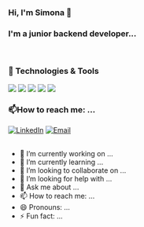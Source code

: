 ### Hi, I'm Simona 👋

<!--
**SimonaVoinea/SimonaVoinea** is a ✨ _special_ ✨ repository because its `README.md` (this file) appears on your GitHub profile.

Here are some ideas to get you started:
-->
<h3>I'm a junior backend developer...</h3> 
<br>
<h3> 🔧 Technologies & Tools </h3>
<img src="https://img.shields.io/badge/PHP-777BB4?style=for-the-badge&logo=php&logoColor=white">
<img src="https://img.shields.io/badge/MySQL-00000F?style=for-the-badge&logo=mysql&logoColor=white">
<img src="https://img.shields.io/badge/HTML-239120?style=for-the-badge&logo=html5&logoColor=white">
<img src="https://img.shields.io/badge/CSS-239120?&style=for-the-badge&logo=css3&logoColor=white">
<img src="https://img.shields.io/badge/Bootstrap-563D7C?style=for-the-badge&logo=bootstrap&logoColor=white">

<br>
<h3>📫How to reach me: ...</h3>
<a href="https://www.linkedin.com/in/simona-voinea/"><img alt="LinkedIn" src="https://img.shields.io/badge/LinkedIn-0077B5?style=for-the-badge&logo=linkedin&logoColor=white"></a>
<a href="mailto:voinea.simona96@gmail.com"><img alt="Email" src="https://img.shields.io/badge/Gmail-D14836?style=for-the-badge&logo=gmail&logoColor=white"></a>
<br><br>

- 🔭 I’m currently working on ...
- 🌱 I’m currently learning ...
- 👯 I’m looking to collaborate on ...
- 🤔 I’m looking for help with ...
- 💬 Ask me about ...
- 📫 How to reach me: ...
- 😄 Pronouns: ...
- ⚡ Fun fact: ...

